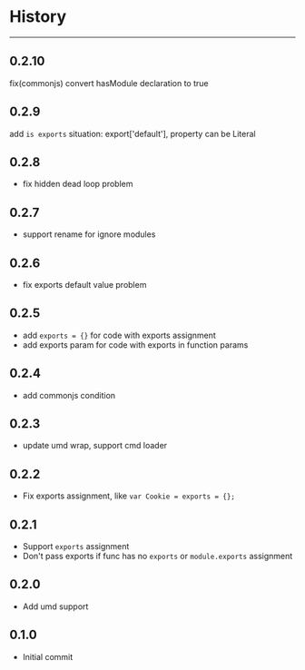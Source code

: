 # History

---

## 0.2.10

fix(commonjs) convert hasModule declaration to true

## 0.2.9

add `is exports` situation: export['default'], property can be Literal

## 0.2.8

* fix hidden dead loop problem

## 0.2.7

* support rename for ignore modules

## 0.2.6

* fix exports default value problem

## 0.2.5

* add `exports = {}` for code with exports assignment
* add exports param for code with exports in function params

## 0.2.4

* add commonjs condition

## 0.2.3

* update umd wrap, support cmd loader

## 0.2.2

* Fix exports assignment, like `var Cookie = exports = {};`

## 0.2.1

* Support `exports` assignment
* Don't pass exports if func has no `exports` or `module.exports` assignment

## 0.2.0

* Add umd support

## 0.1.0

* Initial commit
